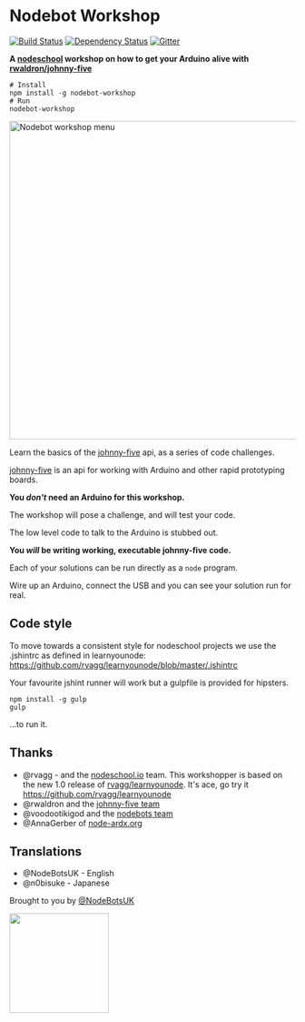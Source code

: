# Nodebot Workshop

[![Build Status](https://travis-ci.org/tableflip/nodebot-workshop.svg?branch=master)](https://travis-ci.org/tableflip/nodebot-workshop) [![Dependency Status](https://david-dm.org/tableflip/nodebot-workshop.svg)](https://david-dm.org/tableflip/nodebot-workshop) [![Gitter](https://badges.gitter.im/join_chat.svg)](https://gitter.im/tableflip/nodebot-workshop?utm_source=badge&utm_medium=badge&utm_campaign=pr-badge&utm_content=badge)

**A [nodeschool][1] workshop on how to get your Arduino alive with [rwaldron/johnny-five][2]**

```shell
# Install
npm install -g nodebot-workshop
# Run
nodebot-workshop
```

<img src="https://raw.githubusercontent.com/tableflip/nodebot-workshop/master/screenshot.png" width="560" alt="Nodebot workshop menu">

Learn the basics of the [johnny-five][2] api, as a series of code challenges.

[johnny-five][2] is an api for working with Arduino and other rapid prototyping boards.

**You _don't_ need an Arduino for this workshop.**

The workshop will pose a challenge, and will test your code.

The low level code to talk to the Arduino is stubbed out.

**You _will_ be writing working, executable johnny-five code.**

Each of your solutions can be run directly as a `node` program.

Wire up an Arduino, connect the USB and you can see your solution run for real.

## Code style

To move towards a consistent style for nodeschool projects we use the .jshintrc
as defined in learnyounode: https://github.com/rvagg/learnyounode/blob/master/.jshintrc

Your favourite jshint runner will work but a gulpfile is provided for hipsters.

```shell
npm install -g gulp
gulp
```

...to run it.

## Thanks

- @rvagg - and the [nodeschool.io][1] team. This workshopper is based on the new 1.0 release of [rvagg/learnyounode](https://github.com/rvagg/learnyounode). It's ace, go try it https://github.com/rvagg/learnyounode
- @rwaldron and the [johnny-five team](https://github.com/rwaldron/johnny-five/graphs/contributors)
- @voodootikigod and the [nodebots team](http://nodebots.io/core.html)
- @AnnaGerber of [node-ardx.org](http://node-ardx.org/)

## Translations

- @NodeBotsUK - English
- @n0bisuke - Japanese

[1]: http://nodeschool.io/
[2]: https://github.com/rwaldron/johnny-five

Brought to you by [@NodeBotsUK](https://twitter.com/NodeBotsUK)

<img src="http://nodebots.io/img/nodebot.png" width="175">
